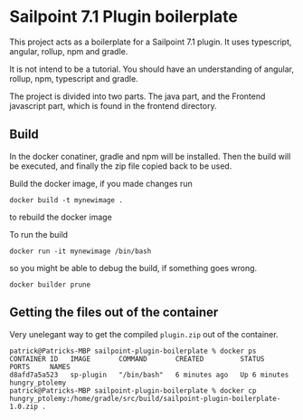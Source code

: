 # Sailpoint 7.1 Plugin boilerplate

This project acts as a boilerplate for a Sailpoint 7.1 plugin.
It uses typescript, angular, rollup, npm and gradle.

It is not intend to be a tutorial. You should have an understanding of
angular, rollup, npm, typescript and gradle.

The project is divided into two parts. The java part, and the Frontend
javascript part, which is found in the frontend directory.

## Build

In the docker conatiner, gradle and npm will be installed. Then
the build will be executed, and finally the zip file copied
back to be used.

Build the docker image, if you made changes run

    docker build -t mynewimage .

to rebuild the docker image

To run the build

    docker run -it mynewimage /bin/bash

so you might be able to debug the build, if something goes wrong.

    docker builder prune

## Getting the files out of the container

Very unelegant way to get the compiled `plugin.zip` out of the container.

    patrick@Patricks-MBP sailpoint-plugin-boilerplate % docker ps
    CONTAINER ID   IMAGE       COMMAND       CREATED         STATUS         PORTS     NAMES
    d8afd7a5a523   sp-plugin   "/bin/bash"   6 minutes ago   Up 6 minutes             hungry_ptolemy
    patrick@Patricks-MBP sailpoint-plugin-boilerplate % docker cp hungry_ptolemy:/home/gradle/src/build/sailpoint-plugin-boilerplate-1.0.zip .


    

